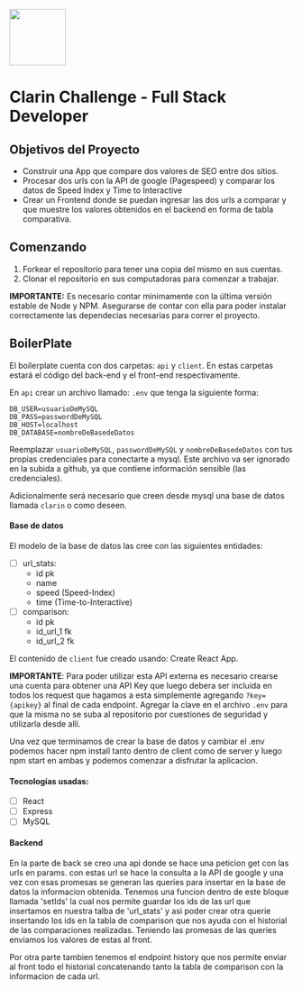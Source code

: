 <p align='left'>
    <img height="100" width="100" src='https://www.clarin.com/static/CLAClarin/images/Clarin-sahreing-fbk.png'</img>
</p>

# Clarin Challenge - Full Stack Developer 

## Objetivos del Proyecto

- Construir una App que compare dos valores de SEO entre dos sitios.
- Procesar dos urls con la API de google (Pagespeed) y comparar los datos de Speed Index y Time to Interactive
- Crear un Frontend donde se puedan ingresar las dos urls a comparar y que muestre los valores obtenidos en el backend en forma de tabla comparativa.

## Comenzando

 1. Forkear el repositorio para tener una copia del mismo en sus cuentas.
 2. Clonar el repositorio en sus computadoras para comenzar a trabajar.

__IMPORTANTE:__ Es necesario contar minimamente con la última versión estable de Node y NPM. Asegurarse de contar con ella para poder instalar correctamente las dependecias necesarias para correr el proyecto.

## BoilerPlate

El boilerplate cuenta con dos carpetas: `api` y `client`. En estas carpetas estará el código del back-end y el front-end respectivamente.

En `api` crear un archivo llamado: `.env` que tenga la siguiente forma:

```
DB_USER=usuarioDeMySQL
DB_PASS=passwordDeMySQL
DB_HOST=localhost
DB_DATABASE=nombreDeBasedeDatos
```

Reemplazar `usuarioDeMySQL`, `passwordDeMySQL` y `nombreDeBasedeDatos` con tus propias credenciales para conectarte a mysql. Este archivo va ser ignorado en la subida a github, ya que contiene información sensible (las credenciales).

Adicionalmente será necesario que creen desde mysql una base de datos llamada `clarin` o como deseen.

#### Base de datos

El modelo de la base de datos las cree con las siguientes entidades:

- [ ] url_stats:
  - id pk
  - name 
  - speed (Speed-Index)
  - time (Time-to-Interactive)
- [ ] comparison:
  - id pk
  - id_url_1 fk
  - id_url_2 fk

El contenido de `client` fue creado usando: Create React App.

__IMPORTANTE__: Para poder utilizar esta API externa es necesario crearse una cuenta para obtener una API Key que luego debera ser incluida en todos los request que hagamos a esta simplemente agregando `?key={apikey}` al final de cada endpoint. Agregar la clave en el archivo `.env` para que la misma no se suba al repositorio por cuestiones de seguridad y utilizarla desde allí.

Una vez que terminamos de crear la base de datos y cambiar el .env podemos hacer npm install tanto dentro de client como de server y luego npm start en ambas y podemos comenzar a disfrutar la aplicacion.

#### Tecnologías usadas:
- [ ] React
- [ ] Express
- [ ] MySQL

#### Backend

En la parte de back se creo una api donde se hace una peticion get con las urls en params.
con estas url se hace la consulta a la API de google y una vez con esas promesas se generan las queries para insertar en la base de datos la informacion obtenida.
Tenemos una funcion dentro de este bloque llamada 'setIds' la cual nos permite guardar los ids de las url que insertamos en nuestra talba de 'url_stats' y asi poder crear otra querie insertando los ids en la tabla de comparison que nos ayuda con el historial de las comparaciones realizadas.
Teniendo las promesas de las queries enviamos los valores de estas al front.

Por otra parte tambien tenemos el endpoint history que nos permite enviar al front todo el historial concatenando tanto la tabla de comparison con la informacion de cada url.

